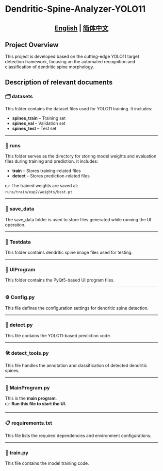 # Dendritic-Spine-Analyzer-YOLO11  

<h2 align="center">
    <a href="./README.md"><strong>English</strong></a> | 
    <a href="./readme_CN.md"><strong>简体中文</strong></a>
</h2>

##  Project Overview
This project is developed based on the cutting-edge YOLO11 target detection framework, focusing on the automated recognition and classification of dendritic spine morphology.

##  Description of relevant documents
### 🗂️ **datasets**  
This folder contains the dataset files used for YOLO11 training. It includes:  
- **spines_train** – Training set  
- **spines_val** – Validation set  
- **spines_test** – Test set  

---

### 🏃‍ **runs**  
This folder serves as the directory for storing model weights and evaluation files during training and prediction. It includes:  
- **train** – Stores training-related files  
- **detect** – Stores prediction-related files  

👉 The trained weights are saved at:  
`runs/train/exp2/weights/best.pt`  

---

### 💾 **save_data**  
The save_data folder is used to store files generated while running the UI operation.  

---

### 📂 **Testdata**  
This folder contains dendritic spine image files used for testing.  

---

### 🎨 **UIProgram**  
This folder contains the PyQt5-based UI program files.  

---

### ⚙ **Config.py**  
This file defines the configuration settings for dendritic spine detection.  

---

### 🔎 **detect.py**  
This file contains the YOLO11-based prediction code.  

---

### 🛠️ **detect_tools.py**  
This file handles the annotation and classification of detected dendritic spines.  

---

### 🚀 **MainProgram.py**  
This is the **main program**.  
👉 **Run this file to start the UI.**  

---

### 📋 **requirements.txt**  
This file lists the required dependencies and environment configurations.  

---

### 🎯 **train.py**  
This file contains the model training code.  
